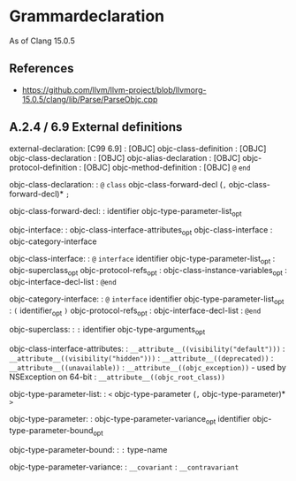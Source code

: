 # Grammardeclaration

As of Clang 15.0.5

## References

* <https://github.com/llvm/llvm-project/blob/llvmorg-15.0.5/clang/lib/Parse/ParseObjc.cpp>

## A.2.4 / 6.9 External definitions
external-declaration: [C99 6.9]
: [OBJC]  objc-class-definition
: [OBJC]  objc-class-declaration
: [OBJC]  objc-alias-declaration
: [OBJC]  objc-protocol-definition
: [OBJC]  objc-method-definition
: [OBJC]  `@` `end`

objc-class-declaration:
: `@` `class` objc-class-forward-decl (`,` objc-class-forward-decl)* `;`

objc-class-forward-decl:
: identifier objc-type-parameter-list<sub>opt</sub>

objc-interface:
: objc-class-interface-attributes<sub>opt</sub> objc-class-interface
: objc-category-interface

objc-class-interface:
: `@` `interface` identifier objc-type-parameter-list<sub>opt</sub>
  : objc-superclass<sub>opt</sub> objc-protocol-refs<sub>opt</sub>
  : objc-class-instance-variables<sub>opt</sub> 
  : objc-interface-decl-list
: `@end`


objc-category-interface:
: `@` `interface` identifier objc-type-parameter-list<sub>opt</sub>
  : `(` identifier<sub>opt</sub> `)` objc-protocol-refs<sub>opt</sub>
    : objc-interface-decl-list
  : `@end`

objc-superclass:
: `:` identifier objc-type-arguments<sub>opt</sub>

objc-class-interface-attributes:
: `__attribute__((visibility("default")))`
: `__attribute__((visibility("hidden")))`
: `__attribute__((deprecated))`
: `__attribute__((unavailable))`
: `__attribute__((objc_exception))` - used by NSException on 64-bit
: `__attribute__((objc_root_class))`

objc-type-parameter-list:
: `<` objc-type-parameter (`,` objc-type-parameter)* `>`

objc-type-parameter:
: objc-type-parameter-variance<sub>opt</sub> identifier objc-type-parameter-bound<sub>opt</sub>

objc-type-parameter-bound:
: `:` type-name

objc-type-parameter-variance:
: `__covariant`
: `__contravariant`


